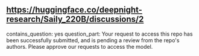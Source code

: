 ## https://huggingface.co/deepnight-research/Saily_220B/discussions/2

contains_question: yes
question_part: Your request to access this repo has been successfully submitted, and is pending a review from the repo's authors. Please approve our requests to access the model.